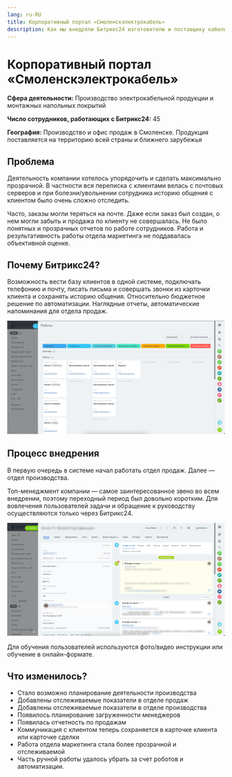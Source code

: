 ```yaml
---
lang: ru-RU
title: Корпоративный портал «Смоленскэлектрокабель»
description: Как мы внедряли Битрикс24 изготовителю и поставщику кабельно-проводниковой продукции.
---
```


# Корпоративный портал «Смоленскэлектрокабель»

**Сфера деятельности:** Производство электрокабельной продукции и монтажных напольных покрытий

**Число сотрудников, работающих с Битрикс24:** 45

**География:** Производство и офис продаж в Смоленске. Продукция поставляется на территорию всей страны и ближнего зарубежья

## Проблема

Деятельность компании хотелось упорядочить и сделать максимально прозрачной. В частности вся переписка с клиентами велась с почтовых серверов и при болезни/увольнении сотрудника историю общения с клиентом было очень сложно отследить.

Часто, заказы могли теряться на почте. Даже если заказ был создан, о нем могли забыть и продажа по клиенту не совершалась. Не было понятных и прозрачных отчетов по работе сотрудников. Работа и результативность работы отдела маркетинга не поддавалась объективной оценке.

## Почему Битрикс24?

Возможность вести базу клиентов в одной системе, подключать телефонию и почту, писать письма и совершать звонки из карточки клиента и сохранять историю общения. Относительно бюджетное решение по автоматизации. Наглядные отчеты, автоматические напоминания для отдела продаж.

![](/images/selcab/1.png)

## Процесс внедрения

В первую очередь в системе начал работать отдел продаж. Далее — отдел производства.

Топ-менеджмент компании — самое заинтересованное звено во всем внедрении, поэтому переходный период был довольно коротким. Для вовлечения пользователей задачи и обращение к руководству осуществляются только через Битрикс24.

![](/images/selcab/2.png)

Для обучения пользователей используются фото/видео инструкции или обучение в онлайн-формате. 

## Что изменилось?

- Стало возможно планирование деятельности производства
- Добавлены отслеживаемые показатели в отделе продаж
- Добавлены отслеживаемые показатели в отделе производства
- Появилось планирование загруженности менеджеров
- Появилась отчетность по продажам
- Коммуникация с клиентом теперь сохраняется в карточке клиента или карточке сделки
- Работа отдела маркетинга стала более прозрачной и отслеживаемой
- Часть ручной работы удалось убрать за счет роботов и автоматизации.